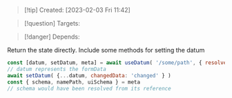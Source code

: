 
>[!tip] Created: [2023-02-03 Fri 11:42]

>[!question] Targets: 

>[!danger] Depends: 

Return the state directly.
Include some methods for setting the datum

```js
const [datum, setDatum, meta] = await useDatum( '/some/path', { resolveSchema: true } )
// datum represents the formData
await setDatum( {...datum, changedData: 'changed' } )
const { schema, namePath, uiSchema } = meta
// schema would have been resolved from its reference
```

